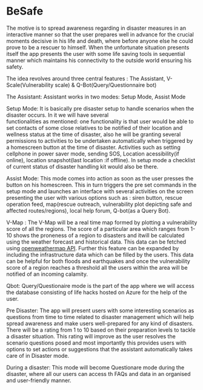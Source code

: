 # BeSafe
The motive is to spread awareness regarding in disaster measures in an interactive manner so that the user prepares well in advance for the crucial moments decisive in his life and death, where before anyone else he could prove to be a rescuer to himself. When the unfortunate situation presents itself the app presents the user with some life saving tools in sequential manner which maintains his connectivity to the outside world ensuring his safety.

The idea revolves around three central features : The Assistant, V-Scale(Vulnerability scale) & Q-Bot(Query/Questionnaire bot)

The Assistant: Assistant works in two modes: Setup Mode, Assist Mode    

Setup Mode: It is basically pre disaster setup to handle scenarios when the disaster occurs. In it we will have several       
functionalities as mentioned: one functionality is that user would be able to set contacts of some close relatives to be notified of their location and wellness status at the time of disaster, also he will be granting several permissions to activities to be undertaken automatically when triggered by a homescreen button at the time of disaster. Activities such as setting cellphone in power saver mode, sending SOS, Location acessibility(if online), location snapshot(last location :if offline). In setup mode a checklist of current status of disaster handling kit would also be there.

Assist Mode: This mode comes into action as soon as the user presses the button on his homescreen. This in turn triggers the pre set commands in the setup mode and launches an interface with several activities on the screen presenting the user with various options such as : siren button, rescue operation feed, map(rescue outreach, vulnerability plot depicting safe and affected routes/regions), local help forum, Q-bot(as a Query Bot). 

V-Map : The V-Map will be a real time map formed by plotting a vulnerability score of all the regions. The score of a particular area which ranges from 1-10 shows the proneness of a region to disasters and itwill be calculated using the weather forecast and historical data. This data can be fetched using [openweathermap API](https://openweathermap.org/api). Further this feature can be expanded by including the infrastructure data which can be filled by the users. This data can be helpful for both floods and earthquakes and once the vulnerability score of a region reaches a threshold all the users within the area will be notified of an incoming calamity.

Qbot: Query/Questionaire mode is the part of the app where we will access the database consisting of life hacks hosted on Azure for the help of the user.

Pre Disaster: The app will present users with some interesting scenarios as questions from time to time related to disaster management which will help spread awareness and make users well-prepared for any kind of disasters. There will be a rating from 1 to 10 based on their preparation levels to tackle a disaster situation. This rating will improve as the user resolves the scenario questions posed and most importantly this provides users with options to set actions or suggestions that the assistant automatically takes care of in Disaster mode. 

During a disaster: This mode will become Questionare mode during the disaster, where all our users can access th FAQs and data in an organised and user-friendly manner. 
